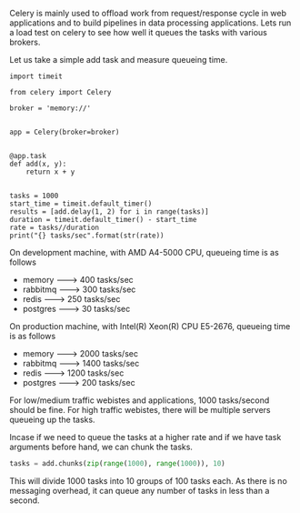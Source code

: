 <!--
.. title: Load Testing Celery With Different Brokers
.. slug: load-testing-celery-brokers
.. date: 2018-02-07 19:19:18 UTC+05:30
.. tags: python, celery
.. category:
.. link:
.. description: how to load test celery queuing mechanism?
.. type: text
-->

Celery is mainly used to offload work from request/response cycle in web applications and to build pipelines in data processing applications. Lets run a load test on celery to see how well it queues the tasks with various brokers.

Let us take a simple add task and measure queueing time.

```
import timeit

from celery import Celery

broker = 'memory://'


app = Celery(broker=broker)


@app.task
def add(x, y):
    return x + y


tasks = 1000
start_time = timeit.default_timer()
results = [add.delay(1, 2) for i in range(tasks)]
duration = timeit.default_timer() - start_time
rate = tasks//duration
print("{} tasks/sec".format(str(rate))
```

On development machine, with AMD A4-5000 CPU, queueing time is as follows

- memory ---> 400 tasks/sec
- rabbitmq ---> 300 tasks/sec
- redis ---> 250 tasks/sec
- postgres ---> 30 tasks/sec

On production machine, with Intel(R) Xeon(R) CPU E5-2676, queueing time is as follows

- memory ---> 2000 tasks/sec
- rabbitmq ---> 1400 tasks/sec
- redis ---> 1200 tasks/sec
- postgres ---> 200 tasks/sec

For low/medium traffic webistes and applications, 1000 tasks/second should be fine. For high traffic webistes, there will be multiple servers queueing up the tasks.

Incase if we need to queue the tasks at a higher rate and if we have task arguments before hand, we can chunk the tasks.

```python
tasks = add.chunks(zip(range(1000), range(1000)), 10)
```

This will divide 1000 tasks into 10 groups of 100 tasks each. As there is no messaging overhead, it can queue any number of tasks in less than a second.
